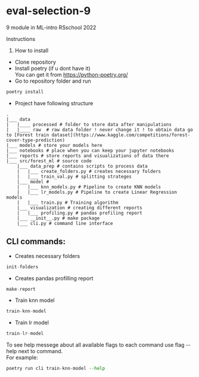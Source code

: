 # eval-selection-9
9 module in ML-intro RSschool 2022


Instructions  
1. How to install  
 - Clone repository  
 - Install poetry (if u dont have it)  
    You can get it from https://python-poetry.org/
 - Go to repository folder and run
```python
poetry install
```
 - Project have following structure
```
.
|___ data
|   |____ processed # folder to store data after manipulations
|   |____ raw  # raw data folder ! never change it ! to obtain data go to [Forest train dataset](https://www.kaggle.com/competitions/forest-cover-type-prediction)
|___ models # store your models here
|___ notebooks # place when you can keep your jupyter notebooks
|___ reports # store reports and visualizations of data there
|___ src/forest_ml # source code
    |___ data_prep # contains scripts to process data
    |   |___ create_folders.py # creates necessary folders
    |   |___ train_val.py # splitting strateges
    |___ model # 
    |   |___ knn_models.py # Pipeline to create KNN models
    |   |___ lr_models.py # Pipeline to create Linear Regression models
    |   |___ train.py # Training algorithm
    |___ visualization # creating different reports
    |   |___ profiling.py # pandas profiling report
    |___ __init__.py # make package
    |___ cli.py # command line interface
```




## CLI commands:
* Creates necessary folders  
```python
init-folders
```
* Creates pandas profilling report
```python
make-report
```  
* Train knn model
```python
train-knn-model
```
* Train lr model
```python
train-lr-model
```

To see help messege about all available flags to each command use flag --help next to command.  
For example:
```python
poetry run cli train-knn-model --help
```